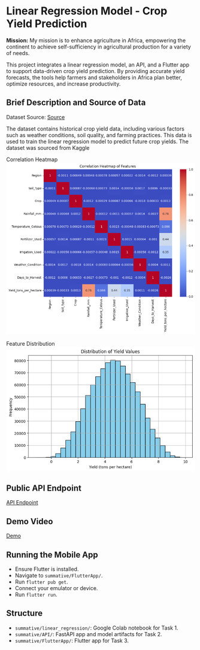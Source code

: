 # Linear Regression Model - Crop Yield Prediction

**Mission:** My mission is to enhance agriculture in Africa, empowering the continent to achieve self-sufficiency in agricultural production for a variety of needs.

This project integrates a linear regression model, an API, and a Flutter app to support data-driven crop yield prediction. By providing accurate yield forecasts, the tools help farmers and stakeholders in Africa plan better, optimize resources, and increase productivity.

## Brief Description and Source of Data
Dataset Source: [Source](https://www.kaggle.com/datasets/samuelotiattakorah/agriculture-crop-yield/data)

The dataset contains historical crop yield data, including various factors such as weather conditions, soil quality, and farming practices. This data is used to train the linear regression model to predict future crop yields. The dataset was sourced from Kaggle 

Correlation Heatmap
![alt text](image.png)

Feature Distribution
![alt text](image-1.png)

## Public API Endpoint
[API Endpoint](https://linear-regression-model-9w94.onrender.com/docs)

## Demo Video
[Demo](https://www.bugufi.link/MtmjcM)


## Running the Mobile App
- Ensure Flutter is installed.
- Navigate to `summative/FlutterApp/`.
- Run `flutter pub get`.
- Connect your emulator or device.
- Run `flutter run`.

## Structure
- `summative/linear_regression/`: Google Colab notebook for Task 1.
- `summative/API/`: FastAPI app and model artifacts for Task 2.
- `summative/FlutterApp/`: Flutter app for Task 3.
